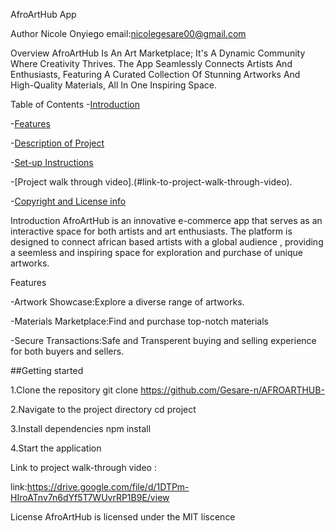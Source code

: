 AfroArtHub App

Author
Nicole Onyiego 
email:nicolegesare00@gmail.com

Overview
AfroArtHub Is An Art Marketplace; It's A Dynamic Community Where Creativity Thrives. The App Seamlessly Connects Artists And Enthusiasts, Featuring A Curated Collection Of Stunning Artworks And High-Quality Materials, All In One Inspiring Space.

Table of Contents
-[Introduction](#Introduction)

-[Features](#features)

-[Description of Project](#getting-started)

-[Set-up Instructions](#set-up-instruction)

-[Project walk through video].(#link-to-project-walk-through-video).

-[Copyright and License info](#license)


Introduction
AfroArtHub is an innovative e-commerce app that serves as an interactive space for both artists and art enthusiasts. The platform is designed to connect african based artists with a global audience , providing a seemless and inspiring space for exploration and purchase of unique artworks.


Features

-Artwork Showcase:Explore a diverse range of artworks.

-Materials Marketplace:Find and purchase top-notch materials

-Secure Transactions:Safe and Transperent buying  and selling experience for both buyers and sellers.


##Getting started

1.Clone the repository
git clone https://github.com/Gesare-n/AFROARTHUB-

2.Navigate to the project directory
cd project

3.Install dependencies
npm install


4.Start the application

Link to project walk-through video :

link:https://drive.google.com/file/d/1DTPm-HIroATnv7n6dYf5T7WUvrRP1B9E/view


License
AfroArtHub is licensed under the MIT liscence





